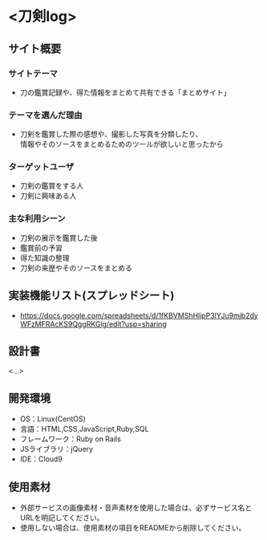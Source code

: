 # <刀剣log>

## サイト概要
### サイトテーマ
- 刀の鑑賞記録や、得た情報をまとめて共有できる「まとめサイト」

### テーマを選んだ理由
- 刀剣を鑑賞した際の感想や、撮影した写真を分類したり、<br>
情報やそのソースをまとめるためのツールが欲しいと思ったから

### ターゲットユーザ
- 刀剣の鑑賞をする人
- 刀剣に興味ある人

### 主な利用シーン
- 刀剣の展示を鑑賞した後
- 鑑賞前の予習
- 得た知識の整理
- 刀剣の来歴やそのソースをまとめる

## 実装機能リスト(スプレッドシート)
- https://docs.google.com/spreadsheets/d/1fKBVMShHlipP3lYJu9mjb2dyWFzMFRAcKS9QggRKGig/edit?usp=sharing

## 設計書
<...>

## 開発環境
- OS：Linux(CentOS)
- 言語：HTML,CSS,JavaScript,Ruby,SQL
- フレームワーク：Ruby on Rails
- JSライブラリ：jQuery
- IDE：Cloud9

## 使用素材
- 外部サービスの画像素材・音声素材を使用した場合は、必ずサービス名とURLを明記してください。
- 使用しない場合は、使用素材の項目をREADMEから削除してください。